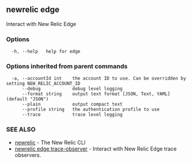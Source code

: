 ## newrelic edge

Interact with New Relic Edge

### Options

```
  -h, --help   help for edge
```

### Options inherited from parent commands

```
  -a, --accountId int    the account ID to use. Can be overridden by setting NEW_RELIC_ACCOUNT_ID
      --debug            debug level logging
      --format string    output text format [JSON, Text, YAML] (default "JSON")
      --plain            output compact text
      --profile string   the authentication profile to use
      --trace            trace level logging
```

### SEE ALSO

* [newrelic](newrelic.md)	 - The New Relic CLI
* [newrelic edge trace-observer](newrelic_edge_trace-observer.md)	 - Interact with New Relic Edge trace observers.

